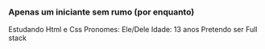 ### Apenas um iniciante sem rumo (por enquanto)

Estudando Html e Css 
Pronomes: Ele/Dele 
Idade: 13 anos 
Pretendo ser Full stack

<div>
  <a href=https://www.instagram.com/cring0lao/ target=_blank /> <img src "https://upload.wikimedia.org/wikipedia/commons/thumb/a/a5/Instagram_icon.png/600px-Instagram_icon.png"
</div>
